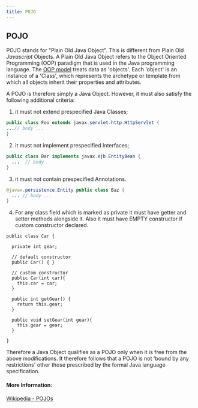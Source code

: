 ```yaml
---
title: POJO
---
```

## POJO
POJO stands for "Plain Old Java Object". This is different from Plain Old _Javascript_ Objects.
A Plain Old Java Object refers to the Object Oriented Programming (OOP) paradigm that is used in the Java programming language. The [OOP model](https://en.wikipedia.org/wiki/Object-oriented_programming) treats data as 'objects'. Each 'object' is an instance of a 'Class', which represents the archetype or template from which all objects inherit their properties and attributes. 

A POJO is therefore simply a Java Object.  However, it must also satisfy the following additional criteria:
1. it must not extend prespecified Java Classes;

```java
public class Foo extends javax.servlet.http.HttpServlet { 
...// body ... 
}
```
2. it must not implement prespecified Interfaces;

```java
public class Bar implements javax.ejb.EntityBean { 
  ...  // body
}  
```
3. it must not contain prespecified Annotations.
```java
@javax.persistence.Entity public class Baz { 
  ... // body ...
}  
```

4. For any class field which is marked as private it must have getter and setter methods alongside it. Also it must have EMPTY constructor if custom constructor declared.
```
public class Car {
  
  private int gear;
  
  // default constructor
  public Car() { }
  
  // custom constructor
  public Car(int car){
    this.car = car;
  }
  
  public int getGear() {
    return this.gear;
  }
  
  public void setGear(int gear){ 
    this.gear = gear;
  }
  
}
```

Therefore a Java Object qualifies as a POJO only when it is free from the above modifications. It therefore follows that a POJO is not 'bound by any restrictions' other those prescribed by the formal Java language specification.


#### More Information:
[Wikipedia - POJOs](https://en.wikipedia.org/wiki/Plain_old_Java_object)
